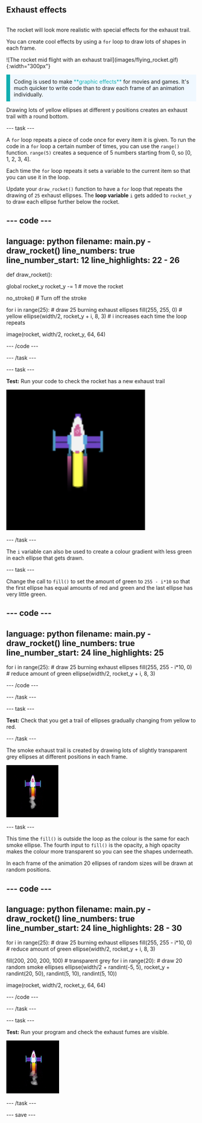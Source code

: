 ## Exhaust effects

<div style="display: flex; flex-wrap: wrap">
<div style="flex-basis: 200px; flex-grow: 1; margin-right: 15px;">

The rocket will look more realistic with special effects for the exhaust trail. 

You can create cool effects by using a `for` loop to draw lots of shapes in each frame.

</div>
<div>
![The rocket mid flight with an exhaust trail](images/flying_rocket.gif){:width="300px"}
</div>
</div>

<p style="border-left: solid; border-width:10px; border-color: #0faeb0; background-color: aliceblue; padding: 10px;">
Coding is used to make <span style="color: #0faeb0">**graphic effects**</span> for movies and games. It's much quicker to write code than to draw each frame of an animation individually. </p>

Drawing lots of yellow ellipses at different y positions creates an exhaust trail with a round bottom.
 
--- task ---

A `for` loop repeats a piece of code once for every item it is given. To run the code in a `for` loop a certain number of times, you can use the `range()` function. `range(5)` creates a sequence of 5 numbers starting from 0, so [0, 1, 2, 3, 4].

Each time the `for` loop repeats it sets a variable to the current item so that you can use it in the loop. 

Update your `draw_rocket()` function to have a `for` loop that repeats the drawing of `25` exhaust ellipses. The **loop variable** `i` gets added to `rocket_y` to draw each ellipse further below the rocket. 

--- code ---
---
language: python
filename: main.py - draw_rocket()
line_numbers: true
line_number_start: 12
line_highlights: 22 - 26
---
def draw_rocket():
  
  global rocket_y
  rocket_y -= 1 # move the rocket

  no_stroke() # Turn off the stroke

  for i in range(25): # draw 25 burning exhaust ellipses
    fill(255, 255, 0) # yellow
    ellipse(width/2, rocket_y + i, 8, 3) # i increases each time the loop repeats

  image(rocket, width/2, rocket_y, 64, 64)

--- /code ---

--- /task ---

--- task ---

**Test:** Run your code to check the rocket has a new exhaust trail

![A close up of the rocket with an exhaust trail](images/rocket_exhaust.png)

--- /task ---

The `i` variable can also be used to create a colour gradient with less green in each ellipse that gets drawn.

--- task ---

Change the call to `fill()` to set the amount of green to `255 - i*10` so that the first ellipse has equal amounts of red and green and the last ellipse has very little green.

--- code ---
---
language: python
filename: main.py - draw_rocket()
line_numbers: true
line_number_start: 24
line_highlights: 25
---
  for i in range(25): # draw 25 burning exhaust ellipses
    fill(255, 255 - i*10, 0) # reduce amount of green
    ellipse(width/2, rocket_y + i, 8, 3)

--- /code ---
    
--- /task ---

--- task ---

**Test:** Check that you get a trail of ellipses gradually changing from yellow to red. 

--- /task ---

The smoke exhaust trail is created by drawing lots of slightly transparent grey ellipses at different positions in each frame. 

![A slow animation of the smoke effect](images/rocket_smoke.gif)

--- task ---

This time the `fill()` is outside the loop as the colour is the same for each smoke ellipse. The fourth input to `fill()` is the opacity, a high opacity makes the colour more transparent so you can see the shapes underneath.

In each frame of the animation 20 ellipses of random sizes will be drawn at random positions. 

--- code ---
---
language: python
filename: main.py - draw_rocket()
line_numbers: true
line_number_start: 24
line_highlights: 28 - 30
---
  for i in range(25): # draw 25 burning exhaust ellipses
    fill(255, 255 - i*10, 0) # reduce amount of green
    ellipse(width/2, rocket_y + i, 8, 3) 

  fill(200, 200, 200, 100) # transparent grey
  for i in range(20): # draw 20 random smoke ellipses
    ellipse(width/2 + randint(-5, 5), rocket_y + randint(20, 50), randint(5, 10), randint(5, 10)) 
  
  image(rocket, width/2, rocket_y, 64, 64)

--- /code ---

--- /task ---

--- task ---

**Test:** Run your program and check the exhaust fumes are visible. 

![A close up of the rocket and exhaust trail with added smoke](images/rocket_exhaust_circles.gif)

--- /task ---

--- save ---

